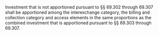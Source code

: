 Investment that is not apportioned pursuant to §§ 69.302 through 69.307 shall be apportioned among the interexchange category, the billing and collection category and access elements in the same proportions as the combined investment that is apportioned pursuant to §§ 69.303 through 69.307.

